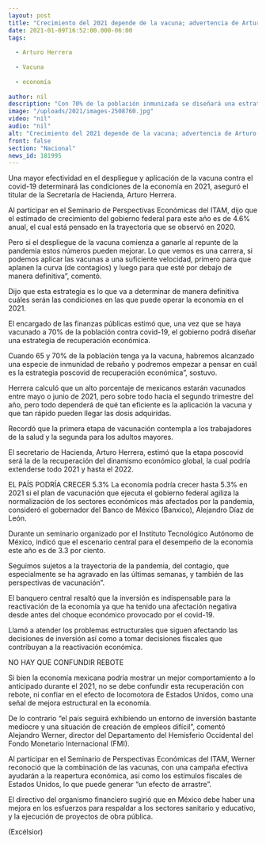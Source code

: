 ```yaml
---
layout: post
title: "Crecimiento del 2021 depende de la vacuna; advertencia de Arturo Herrera"
date: 2021-01-09T16:52:00.000-06:00
tags:
  
  - Arturo Herrera
  
  - Vacuna
  
  - economía
  
author: nil
description: "Con 70% de la población inmunizada se diseñará una estrategia de recuperación, dice el secretario de Hacienda"
image: "/uploads/2021/images-2508760.jpg"
video: "nil"
audio: "nil"
alt: "Crecimiento del 2021 depende de la vacuna; advertencia de Arturo Herrera"
front: false
section: "Nacional"
news_id: 181995
---
```


Una mayor efectividad en el despliegue y aplicación de la vacuna contra el covid-19 determinará las condiciones de la economía en 2021, aseguró el titular de la Secretaría de Hacienda, Arturo Herrera.

Al participar en el Seminario de Perspectivas Económicas del ITAM, dijo que el estimado de crecimiento del gobierno federal para este año es de 4.6% anual, el cual está pensado en la trayectoria que se observó en 2020.

Pero si el despliegue de la vacuna comienza a ganarle al repunte de la pandemia estos números pueden mejorar. Lo que vemos es una carrera, si podemos aplicar las vacunas a una suficiente velocidad, primero para que aplanen la curva (de contagios) y luego para que esté por debajo de manera definitiva”, comentó.

Dijo que esta estrategia es lo que va a determinar de manera definitiva cuáles serán las condiciones en las que puede operar la economía en el 2021.

El encargado de las finanzas públicas estimó que, una vez que se haya vacunado a 70% de la población contra covid-19, el gobierno podrá diseñar una estrategia de recuperación económica.

Cuando 65 y 70% de la población tenga ya la vacuna, habremos alcanzado una especie de inmunidad de rebaño y podremos empezar a pensar en cuál es la estrategia poscovid de recuperación económica”, sostuvo.

Herrera calculó que un alto porcentaje de mexicanos estarán vacunados entre mayo o junio de 2021, pero sobre todo hacia el segundo trimestre del año, pero todo dependerá de qué tan eficiente es la aplicación la vacuna y que tan rápido pueden llegar las dosis adquiridas.

Recordó que la primera etapa de vacunación contempla a los trabajadores de la salud y la segunda para los adultos mayores.

El secretario de Hacienda, Arturo Herrera, estimó que la etapa poscovid será la de la recuperación del dinamismo económico global, la cual podría extenderse todo 2021 y hasta el 2022.

EL PAÍS PODRÍA CRECER 5.3%
La economía podría crecer hasta 5.3% en 2021 si el plan de vacunación que ejecuta el gobierno federal agiliza la normalización de los sectores económicos más afectados por la pandemia, consideró el gobernador del Banco de México (Banxico), Alejandro Díaz de León.

Durante un seminario organizado por el Instituto Tecnológico Autónomo de México, indicó que el escenario central para el desempeño de la economía este año es de 3.3 por ciento.

Seguimos sujetos a la trayectoria de la pandemia, del contagio, que especialmente se ha agravado en las últimas semanas, y también de las perspectivas de vacunación”.

El banquero central resaltó que la inversión es indispensable para la reactivación de la economía ya que ha tenido una afectación negativa desde antes del choque económico provocado por el covid-19.

Llamó a atender los problemas estructurales que siguen afectando las decisiones de inversión así como a tomar decisiones fiscales que contribuyan a  la reactivación económica.

NO HAY QUE CONFUNDIR REBOTE

Si bien la economía mexicana podría mostrar un mejor comportamiento a lo anticipado durante el 2021, no se debe confundir esta recuperación con rebote, ni confiar en el efecto de locomotora de Estados Unidos, como una señal de mejora estructural en la economía.

De lo contrario “el país seguirá exhibiendo un entorno de inversión bastante mediocre y una situación de creación de empleos difícil”, comentó Alejandro Werner, director del Departamento del Hemisferio Occidental del Fondo Monetario Internacional (FMI).

Al participar en el Seminario de Perspectivas Económicas del ITAM, Werner reconoció que la combinación de las vacunas, con una campaña efectiva ayudarán a la reapertura económica, así como los estímulos fiscales de Estados Unidos, lo que puede generar “un efecto de arrastre”.

El directivo del organismo financiero sugirió que en México debe haber una mejora en los esfuerzos para respaldar a los sectores sanitario y educativo, y la ejecución de proyectos de obra pública.

(Excélsior)